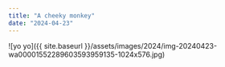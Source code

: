 ```yaml
---
title: "A cheeky monkey"
date: "2024-04-23"
---
```


![yo yo]({{ site.baseurl }}/assets/images/2024/img-20240423-wa00001552289603593959135-1024x576.jpg)
